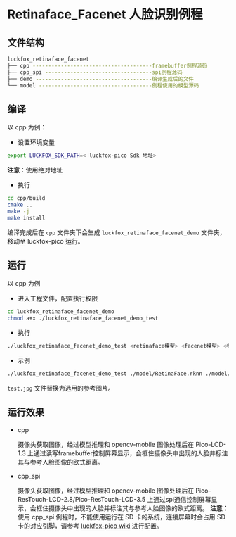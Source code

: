 # Retinaface_Facenet 人脸识别例程

## 文件结构

```bash
luckfox_retinaface_facenet
├── cpp --------------------------------------framebuffer例程源码
├── cpp_spi ----------------------------------spi例程源码
├── demo -------------------------------------编译生成后的文件
└── model ------------------------------------例程使用的模型源码
```

## 编译
以 cpp 为例：
+ 设置环境变量

```bash
export LUCKFOX_SDK_PATH=< luckfox-pico Sdk 地址>
```

**注意**：使用绝对地址

+ 执行

```bash
cd cpp/build
cmake ..
make -j
make install
```

编译完成后在 `cpp` 文件夹下会生成 `luckfox_retinaface_facenet_demo` 文件夹，移动至 luckfox-pico 运行。

## 运行
以 cpp 为例
+ 进入工程文件，配置执行权限

```bash
cd luckfox_retinaface_facenet_demo
chmod a+x ./luckfox_retinaface_facenet_demo_test
```

+ 执行

```bash
./luckfox_retinaface_facenet_demo_test <retinaface模型> <facenet模型> <参考图像>
```

+ 示例

```bash
./luckfox_retinaface_facenet_demo_test ./model/RetinaFace.rknn ./model/mobilefacenet.rknn ./test.jpg
```

`test.jpg` 文件替换为选用的参考图片。

## 运行效果
+ cpp

    摄像头获取图像，经过模型推理和 opencv-mobile 图像处理后在 Pico-LCD-1.3 上通过读写framebuffer控制屏幕显示，会框住摄像头中出现的人脸并标注其与参考人脸图像的欧式距离。
+ cpp_spi

    摄像头获取图像，经过模型推理和 opencv-mobile 图像处理后在 Pico-ResTouch-LCD-2.8/Pico-ResTouch-LCD-3.5 上通过spi通信控制屏幕显示，会框住摄像头中出现的人脸并标注其与参考人脸图像的欧式距离。
**注意：** 使用 cpp_spi 例程时，不能使用运行在 SD 卡的系统，连接屏幕时会占用 SD 卡的对应引脚，请参考 [luckfox-pico wiki](https://wiki.luckfox.com/Luckfox-Pico/Luckfox-Pico-ResTouch-LCD/) 进行配置。

